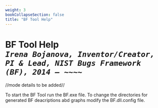 ```yaml
---
weight: 3
bookCollapseSection: false
title: "BF Tool Help"
---
```


<!-- Google tag (gtag.js) -->
<script async src="https://www.googletagmanager.com/gtag/js?id=G-PJ364XPP9F"></script>
<script>
  window.dataLayer = window.dataLayer || [];
  function gtag(){dataLayer.push(arguments);}
  gtag('js', new Date());

  gtag('config', 'G-PJ364XPP9F');
</script>

# BF Tool Help<br/>_`Irena Bojanova, Inventor/Creator, PI & Lead, NIST Bugs Framework (BF), 2014 – ~~~~`_

//mode details to be added//

To start the BF Tool run the BF.exe file.
To change the directories for generated BF deacriptions abd graphs modify the BF.dll.config file.